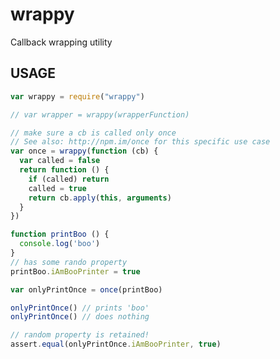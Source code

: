 # wrappy

Callback wrapping utility
















































<extoc></extoc>

## USAGE

```javascript
var wrappy = require("wrappy")

// var wrapper = wrappy(wrapperFunction)

// make sure a cb is called only once
// See also: http://npm.im/once for this specific use case
var once = wrappy(function (cb) {
  var called = false
  return function () {
    if (called) return
    called = true
    return cb.apply(this, arguments)
  }
})

function printBoo () {
  console.log('boo')
}
// has some rando property
printBoo.iAmBooPrinter = true

var onlyPrintOnce = once(printBoo)

onlyPrintOnce() // prints 'boo'
onlyPrintOnce() // does nothing

// random property is retained!
assert.equal(onlyPrintOnce.iAmBooPrinter, true)
```
